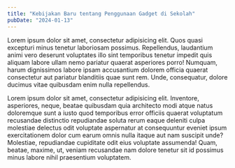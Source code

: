 ```yaml
---
title: "Kebijakan Baru tentang Penggunaan Gadget di Sekolah"
pubDate: "2024-01-13"
---
```

Lorem ipsum dolor sit amet, consectetur adipisicing elit. Quos quasi excepturi minus tenetur laboriosam possimus. Repellendus, laudantium animi vero deserunt voluptates illo sint temporibus tenetur impedit quis aliquam labore ullam nemo pariatur quaerat asperiores porro! Numquam, harum dignissimos labore ipsam accusantium dolorem officia quaerat consectetur aut pariatur blanditiis quae sunt rem. Unde, consequatur, dolore ducimus vitae quibusdam enim nulla repellendus.

Lorem ipsum dolor sit amet, consectetur adipisicing elit. Inventore, asperiores, neque, beatae quibusdam quia architecto modi atque natus doloremque sunt a iusto quod temporibus error officiis quaerat voluptatum recusandae distinctio repudiandae soluta rerum eaque deleniti culpa molestiae delectus odit voluptate aspernatur at consequuntur eveniet ipsum exercitationem dolor cum earum omnis nulla itaque aut nam suscipit unde? Molestiae, repudiandae cupiditate odit eius voluptate assumenda! Quam, beatae, maxime, ut, veniam recusandae nam dolore tenetur sit id possimus minus labore nihil praesentium voluptatem.
